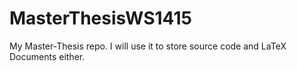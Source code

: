 MasterThesisWS1415
==================

My Master-Thesis repo. I will use it to store source code and LaTeX Documents either.
